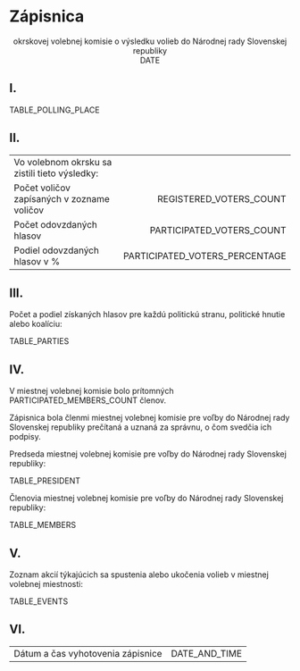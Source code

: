 # Zápisnica

<center>okrskovej volebnej komisie o výsledku volieb do Národnej rady Slovenskej republiky<br>DATE</center>

## I.

TABLE_POLLING_PLACE

## II.

<table class="borderless">
  <tr>
    <td style="text-align:left">Vo volebnom okrsku sa zistili tieto výsledky:</td>
    <td style="text-align:right"></td>
  </tr>
  <tr>
    <td style="text-align:left">Počet voličov zapísaných v zozname voličov</td>
    <td style="text-align:right">REGISTERED_VOTERS_COUNT</td>
  </tr>
  <tr>
    <td style="text-align:left">Počet odovzdaných hlasov</td>
    <td style="text-align:right">PARTICIPATED_VOTERS_COUNT</td>
  </tr>
  <tr>
    <td style="text-align:left">Podiel odovzdaných hlasov v %</td>
    <td style="text-align:right">PARTICIPATED_VOTERS_PERCENTAGE</td>
  </tr>
</table>

## III.

Počet a podiel získaných hlasov pre každú politickú stranu, politické hnutie alebo koalíciu:

TABLE_PARTIES

<!-- ## IV.

Počet a podiel získaných hlasov pre každého kandidáta:

TABLE_CANDIDATES -->

## IV.

V miestnej volebnej komisie bolo prítomných PARTICIPATED_MEMBERS_COUNT členov.

Zápisnica bola členmi miestnej volebnej komisie pre voľby do Národnej rady Slovenskej republiky prečítaná a uznaná za správnu, o čom svedčia ich podpisy.

Predseda miestnej volebnej komisie pre voľby do Národnej rady Slovenskej republiky:

TABLE_PRESIDENT

Členovia miestnej volebnej komisie pre voľby do Národnej rady Slovenskej republiky:

TABLE_MEMBERS

## V.

Zoznam akcií týkajúcich sa spustenia alebo ukočenia volieb v miestnej volebnej miestnosti:

TABLE_EVENTS

## VI.

<table class="borderless">
  <tr>
    <td style="text-align:left">Dátum a čas vyhotovenia zápisnice</td>
    <td style="text-align:right">DATE_AND_TIME</td>
  </tr>
</table>
